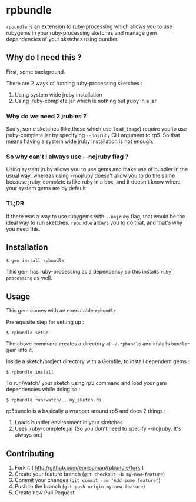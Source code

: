 # rpbundle

`rpbundle` is an extension to ruby-processing which allows you
to use rubygems in your ruby-processing sketches and manage gem dependencies
of your sketches using bundler.

## Why do I need this ?

First, some background.

There are 2 ways of running ruby-processing sketches :

1. Using system wide jruby installation
2. Using jruby-complete.jar which is nothing but jruby in a jar

### Why do we need 2 jrubies ?

Sadly, some sketches (like those which use `load_image`) require you to use
jruby-complete.jar by specifying `--nojruby` CLI argument to rp5. So that means
having a system wide jruby installation is not enough.

### So why can't I always use --nojruby flag ?

Using system jruby allows you to use gems and make use of bundler in the usual
way, whereas using --nojruby doesn't allow you to do the same because jruby-complete
is like ruby in a box, and it doesn't know where your system gems are by default.

### TL;DR

If there was a way to use rubygems with `--nojruby` flag, that would be the
ideal way to run sketches. `rpbundle` allows you to do that, and
that's why you need this.

## Installation

    $ gem install rpbundle

This gem has ruby-processing as a dependency so this installs `ruby-processing`
as well.

## Usage

This gem comes with an executable `rpbundle`.

Prerequisite step for setting up :
   
    $ rpbundle setup
    
The above command creates a directory at `~/.rpbundle` and installs `bundler`
gem into it.

Inside a sketch/project directory with a Gemfile, to install dependent gems :
    
    $ rpbundle install

To run/watch/<other subcommands supported by rp5> your sketch using
rp5 command and load your gem dependencies while doing so :
    
    $ rpbundle run/watch/.. my_sketch.rb

rp5bundle is a basically a wrapper around rp5 and does 2 things :

1. Loads bundler environment in your sketches
2. Uses jruby-complete.jar (So you don't need to specify --nojruby. It's always on.)

## Contributing

1. Fork it ( http://github.com/emilsoman/rpbundle/fork )
2. Create your feature branch (`git checkout -b my-new-feature`)
3. Commit your changes (`git commit -am 'Add some feature'`)
4. Push to the branch (`git push origin my-new-feature`)
5. Create new Pull Request
